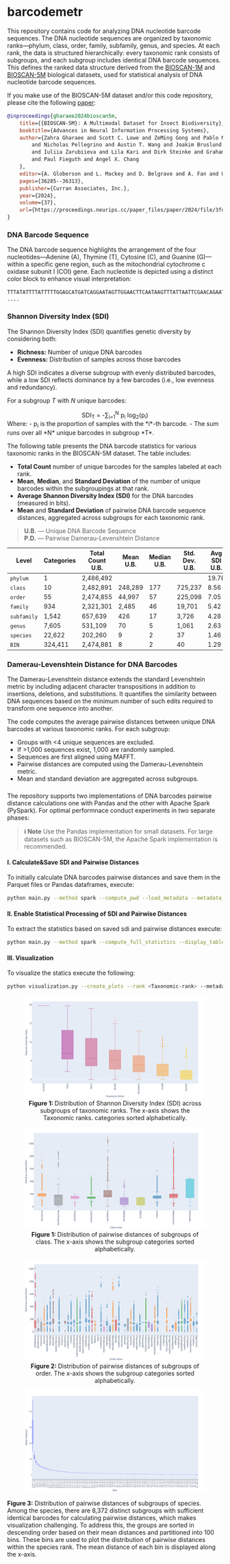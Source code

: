 # barcodemetr
This repository contains code for analyzing DNA nucleotide barcode sequences. 
The DNA nucleotide sequences are organized by taxonomic ranks—phylum, class, order, family, subfamily, genus, and species. 
At each rank, the data is structured hierarchically: every taxonomic rank consists of subgroups, and each subgroup 
includes identical DNA barcode sequences. This defines the ranked data structure derived from the [BIOSCAN-1M](https://github.com/bioscan-ml/BIOSCAN-1M)
and [BIOSCAN-5M](https://github.com/bioscan-ml/BIOSCAN-5M) biological datasets, used for statistical analysis of DNA nucleotide barcode sequences.

If you make use of the BIOSCAN-5M dataset and/or this code repository, please cite the following [paper](https://arxiv.org/abs/2406.12723):

```bibtex
@inproceedings{gharaee2024bioscan5m,
    title={{BIOSCAN-5M}: A Multimodal Dataset for Insect Biodiversity},
    booktitle={Advances in Neural Information Processing Systems},
    author={Zahra Gharaee and Scott C. Lowe and ZeMing Gong and Pablo Millan Arias
        and Nicholas Pellegrino and Austin T. Wang and Joakim Bruslund Haurum
        and Iuliia Zarubiieva and Lila Kari and Dirk Steinke and Graham W. Taylor
        and Paul Fieguth and Angel X. Chang
    },
    editor={A. Globerson and L. Mackey and D. Belgrave and A. Fan and U. Paquet and J. Tomczak and C. Zhang},
    pages={36285--36313},
    publisher={Curran Associates, Inc.},
    year={2024},
    volume={37},
    url={https://proceedings.neurips.cc/paper_files/paper/2024/file/3fdbb472813041c9ecef04c20c2b1e5a-Paper-Datasets_and_Benchmarks_Track.pdf},
}
```

### DNA Barcode Sequence
The DNA barcode sequence highlights the arrangement of the four nucleotides—Adenine (A), Thymine (T), Cytosine (C), 
and Guanine (G)—within a specific gene region, such as the mitochondrial cytochrome c oxidase subunit I (COI) gene. 
Each nucleotide is depicted using a distinct color block to enhance visual interpretation:

```
TTTATATTTTATTTTTGGAGCATGATCAGGAATAGTTGGAACTTCAATAAGTTTATTAATTCGAACAGAATTAAGCCAACCAGGATCAACATTTAT ....
```

### Shannon Diversity Index (SDI)
The Shannon Diversity Index (SDI) quantifies genetic diversity by considering both:

- **Richness:** Number of unique DNA barcodes
- **Evenness:** Distribution of samples across those barcodes

A high SDI indicates a diverse subgroup with evenly distributed barcodes, while a low SDI reflects dominance by a few barcodes (i.e., low evenness and redundancy).

For a subgroup *T* with *N* unique barcodes:

<div align="center">
SDI<sub>T</sub> = -∑<sub>i=1</sub><sup>N</sup> p<sub>i</sub> log<sub>2</sub>(p<sub>i</sub>)
</div>
Where:
- p<sub>i</sub> is the proportion of samples with the *i*-th barcode.
- The sum runs over all *N* unique barcodes in subgroup *T*.

The following table presents the DNA barcode statistics for various taxonomic ranks in the BIOSCAN-5M dataset. The table includes:

- **Total Count** number of unique barcodes for the samples labeled at each rank.
- **Mean**, **Median**, and **Standard Deviation** of the number of unique barcodes within the subgroupings at that rank.
- **Average Shannon Diversity Index (SDI)** for the DNA barcodes (measured in bits).
- **Mean** and **Standard Deviation** of pairwise DNA barcode sequence distances, aggregated across subgroups for each taxonomic rank.

> **U.B.** — Unique DNA Barcode Sequence  
> **P.D.** — Pairwise Damerau-Levenshtein Distance
> 
| **Level**   | **Categories** | **Total Count** U.B. | **Mean** U.B. | **Median** U.B. | **Std. Dev.** U.B. | **Avg SDI** U.B. | **Mean** P.D. | **Std. Dev.** P.D. |
|-------------|----------------|----------------------|---------------|-----------------|--------------------|------------------|---------------|--------------------|
| `phylum`    | 1              | 2,486,492            |               |                 |                    | 19.78            | 158           | 42                 |
| `class`     | 10             | 2,482,891            | 248,289       | 177             | 725,237            | 8.56             | 166           | 103                |
| `order`     | 55             | 2,474,855            | 44,997        | 57              | 225,098            | 7.05             | 128           | 53                 |
| `family`    | 934            | 2,321,301            | 2,485         | 46              | 19,701             | 5.42             | 90            | 46                 |
| `subfamily` | 1,542          | 657,639              | 426           | 17              | 3,726              | 4.28             | 78            | 51                 |
| `genus`     | 7,605          | 531,109              | 70            | 5               | 1,061              | 2.63             | 50            | 39                 |
| `species`   | 22,622         | 202,260              | 9             | 2               | 37                 | 1.46             | 17            | 18                 |
| `BIN`       | 324,411        | 2,474,881            | 8             | 2               | 40                 | 1.29             | N/A           | N/A                |


### Damerau-Levenshtein Distance for DNA Barcodes
The Damerau-Levenshtein distance extends the standard Levenshtein metric by including adjacent character transpositions 
in addition to insertions, deletions, and substitutions. It quantifies the similarity between DNA sequences based on 
the minimum number of such edits required to transform one sequence into another.

The code computes the average pairwise distances between unique DNA barcodes at various taxonomic ranks. For each subgroup:

- Groups with <4 unique sequences are excluded.
- If >1,000 sequences exist, 1,000 are randomly sampled.
- Sequences are first aligned using MAFFT.
- Pairwise distances are computed using the Damerau-Levenshtein metric.
- Mean and standard deviation are aggregated across subgroups.

### 
The repository supports two implementations of DNA barcodes pairwise distance calculations one with Pandas and the other with Apache Spark (PySpark).
For optimal performnace conduct experiments in two separate phases:

> **ℹ️ Note** Use the Pandas implementation for small datasets. For large datasets such as BIOSCAN-5M, the Apache Spark implementation is recommended.

#### I. Calculate&Save SDI and Pairwise Distances
To initially calculate DNA barcodes pairwise distances and save them in the Parquet files or Pandas dataframes, execute:

```bash
python main.py --method spark --compute_pwd --load_metadata --metadata_file <file-path> --ranked_data_file <file-path> --save_path <directory-path>
``` 

#### II.  Enable Statistical Processing of SDI and Pairwise Distances
To extract the statistics based on saved sdi and pairwise distances execute:

```bash
python main.py --method spark --compute_full_statistics --display_table --save_statistics --ranked_data_file <file-path> --save_path <directory-path>
``` 

#### III.  Visualization
To visualize the statics execute the following:

```bash
python visualization.py --create_plots --rank <Taxonomic-rank> --metadata_file <file-path> --ranked_data_file <file-path> --distances_path <directory-path> --save_path <directory-path>
``` 
<div align="center">
  <figure>
    <img src="figures/sdi_distributions.png" 
         alt="class." />
    <figcaption><b>Figure 1: </b>Distribution of Shannon Diversity Index (SDI) across subgroups of taxonomic ranks. 
          The x-axis shows the Taxonomic ranks.
    categories sorted alphabetically.</figcaption>
  </figure>
</div>

<div align="center">
  <figure>
    <img src="figures/class_distance_distribution.png" 
         alt="class." />
    <figcaption><b>Figure 1: </b>Distribution of pairwise distances of subgroups of class. The x-axis shows the subgroup
    categories sorted alphabetically.</figcaption>
  </figure>
</div>

<div align="center">
  <figure>
    <img src="figures/order_distance_distribution.png" 
         alt="order." />
    <figcaption><b>Figure 2: </b>Distribution of pairwise distances of subgroups of order. The x-axis shows the subgroup
    categories sorted alphabetically.</figcaption>
  </figure>
</div>

<div align="center">
  <figure>
    <img src="figures/species_distance_distribution.png" 
         alt="species." />
  </figure>
</div>
<div align="left">
  <p><b>Figure 3:</b> Distribution of pairwise distances of subgroups of species. Among the species, there are
    8,372 distinct subgroups with sufficient identical barcodes for calculating pairwise distances, which
    makes visualization challenging. To address this, the groups are sorted in descending order based
    on their mean distances and partitioned into 100 bins. These bins are used to plot the distribution
    of pairwise distances within the species rank. The mean distance of each bin is displayed along the
    x-axis.</div>


